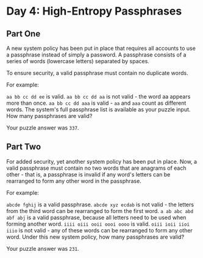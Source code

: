 # Day 4: High-Entropy Passphrases

## Part One

A new system policy has been put in place that requires all accounts to use a passphrase instead of simply a password. A passphrase consists of a series of words (lowercase letters) separated by spaces.

To ensure security, a valid passphrase must contain no duplicate words.

For example:

`aa bb cc dd ee` is valid.
`aa bb cc dd aa` is not valid - the word aa appears more than once.
`aa bb cc dd aaa` is valid - `aa` and `aaa` count as different words.
The system's full passphrase list is available as your puzzle input. How many passphrases are valid?

Your puzzle answer was `337`.

## Part Two

For added security, yet another system policy has been put in place. Now, a valid passphrase must contain no two words that are anagrams of each other - that is, a passphrase is invalid if any word's letters can be rearranged to form any other word in the passphrase.

For example:

`abcde fghij` is a valid passphrase.
`abcde xyz ecdab` is not valid - the letters from the third word can be rearranged to form the first word.
`a ab abc abd abf abj` is a valid passphrase, because all letters need to be used when forming another word.
`iiii oiii ooii oooi oooo` is valid.
`oiii ioii iioi iiio` is not valid - any of these words can be rearranged to form any other word.
Under this new system policy, how many passphrases are valid?

Your puzzle answer was `231`.